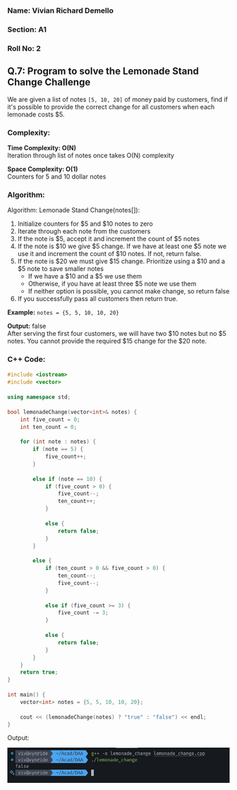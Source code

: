 ### Name: Vivian Richard Demello
### Section: A1
### Roll No: 2

## Q.7: Program to solve the Lemonade Stand Change Challenge

We are given a list of notes `[5, 10, 20]` of money paid by customers, find if it's possible to provide the correct change for all customers when each lemonade costs $5.

### Complexity:
**Time Complexity: O(N)**  
Iteration through list of notes once takes O(N) complexity  

**Space Complexity: O(1)**  
Counters for 5 and 10 dollar notes

### Algorithm:

Algorithm: Lemonade Stand Change(notes[]):

1.  Initialize counters for $5 and $10 notes to zero
2.  Iterate through each note from the customers
3.  If the note is $5, accept it and increment the count of $5 notes
4.  If the note is $10 we give $5 change. If we have at least one $5 note we use it and increment the count of $10 notes. If not, return false.
5.  If the note is $20 we must give $15 change. Prioritize using a $10 and a $5 note to save smaller notes
    *   If we have a $10 and a $5 we use them
    *   Otherwise, if you have at least three $5 note we use them
    *   If neither option is possible, you cannot make change, so return false
6.  If you successfully pass all customers then return true.

**Example:** `notes = {5, 5, 10, 10, 20}`

**Output:** false  
After serving the first four customers, we will have two $10 notes but no $5 notes. You cannot provide the required $15 change for the $20 note.

### C++ Code:

```cpp
#include <iostream>
#include <vector>

using namespace std;

bool lemonadeChange(vector<int>& notes) {
    int five_count = 0;
    int ten_count = 0;

    for (int note : notes) {
        if (note == 5) {
            five_count++;
        } 
        
        else if (note == 10) {
            if (five_count > 0) {
                five_count--;
                ten_count++;
            } 
            
            else {
                return false;
            }
        } 
        
        else {
            if (ten_count > 0 && five_count > 0) {
                ten_count--;
                five_count--;
            } 
            
            else if (five_count >= 3) {
                five_count -= 3;
            } 
            
            else {
                return false;
            }
        }
    }
    return true;
}

int main() {
    vector<int> notes = {5, 5, 10, 10, 20};
    
    cout << (lemonadeChange(notes) ? "true" : "false") << endl;
}
```

Output:

![](images/Q7_Lemonade_Change_Problem_20250820233425332.png)